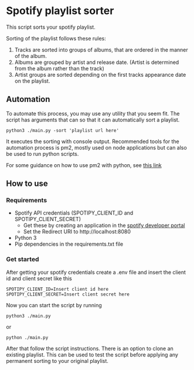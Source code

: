 # Spotify playlist sorter
This script sorts your spotify playlist.  

Sorting of the playlist follows these rules:
1. Tracks are sorted into groups of albums, that are ordered in the manner of the album.
2. Albums are grouped by artist and release date. (Artist is determined from the album rather than the track)
3. Artist groups are sorted depending on the first tracks appearance date on the playlist.

## Automation
To automate this process, you may use any utility that you seem fit.
The script has arguments that can so that it can automatically sort a playlist.

```
python3 ./main.py -sort 'playlist url here'
```

It executes the sorting with console output.
Recommended tools for the automation process is pm2, mostly used on node applications but can also be used to run python
scripts.

For some guidance on how to use pm2 with python, see [this link](https://pm2.io/blog/2018/09/19/Manage-Python-Processes)


## How to use
### Requirements
- Spotify API credentials (SPOTIPY_CLIENT_ID and SPOTIPY_CLIENT_SECRET)
    - Get these by creating an application in the [spotify developer portal](https://developer.spotify.com/dashboard/applications)
    - Set the Redirect URI to http://localhost:8080
- Python 3
- Pip dependencies in the requirements.txt file

### Get started
After getting your spotify credentials create a .env file and insert the client id and client secret like this
```
SPOTIPY_CLIENT_ID=Insert client id here
SPOTIPY_CLIENT_SECRET=Insert client secret here
```

Now you can start the script by running

```
python3 ./main.py
```

or

```
python ./main.py
```

After that follow the script instructions.
There is an option to clone an existing playlist. This can be used to test the script before applying any permanent
sorting to your original playlist. 
